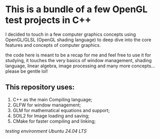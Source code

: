 # This is a bundle of a few OpenGL test projects in C++ 

I decided to touch in a few computer graphics concepts
using OpenGL/GLSL (OpenGL shading language) to deep dive
into the core features and concepts of computer graphics.

the code here is meant to be a recap for me and feel free
to use it for studying, it touches the very basics of
window management, shading language, linear algebra, 
image processing and many more concepts... please be gentle lol!


## This repository uses:
1. C++ as the main Compiling language;
2. GLFW for window management;
3. GLM for mathematical equations and support;
4. SOIL2 for Image loading and saving;
5. CMake for faster compiling and linking;


*testing environment Ubuntu 24.04 LTS*
